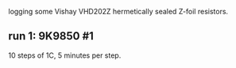logging some Vishay VHD202Z hermetically sealed Z-foil resistors.

## run 1: 9K9850 #1

10 steps of 1C, 5 minutes per step.


